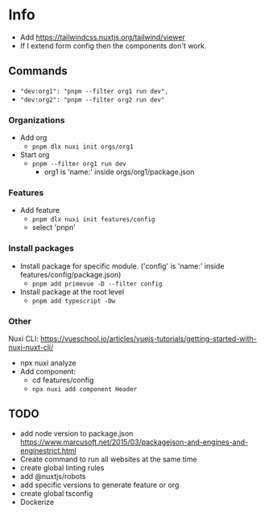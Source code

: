 # Info

- Add <https://tailwindcss.nuxtjs.org/tailwind/viewer>
- If I extend form config then the components don't work.

## Commands

- ``` "dev:org1": "pnpm --filter org1 run dev", ```
- ``` "dev:org2": "pnpm --filter org2 run dev" ```

### Organizations

- Add org
  - ```pnpm dlx nuxi init orgs/org1```
- Start org
  - ```pnpm --filter org1 run dev```
    - org1 is 'name:' inside orgs/org1/package.json

### Features

- Add feature
  - ``` pnpm dlx nuxi init features/config ```
  - select 'pnpn'

### Install packages

- Install package for specific module. ('config' is 'name:' inside features/config/package.json)
  - ``` pnpm add primevue -D --filter config ```
- Install package at the root level
  - ``` pnpm add typescript -Dw ```

### Other

Nuxi CLI: <https://vueschool.io/articles/vuejs-tutorials/getting-started-with-nuxi-nuxt-cli/>

- npx nuxi analyze
- Add component:
  - cd features/config
  - ``` npx nuxi add component Header ```

## TODO

- add node version to package.json <https://www.marcusoft.net/2015/03/packagejson-and-engines-and-enginestrict.html>
- Create command to run all websites at the same time
- create global linting rules
- add @nuxtjs/robots
- add specific versions to generate feature or org
- create global tsconfig
- Dockerize
